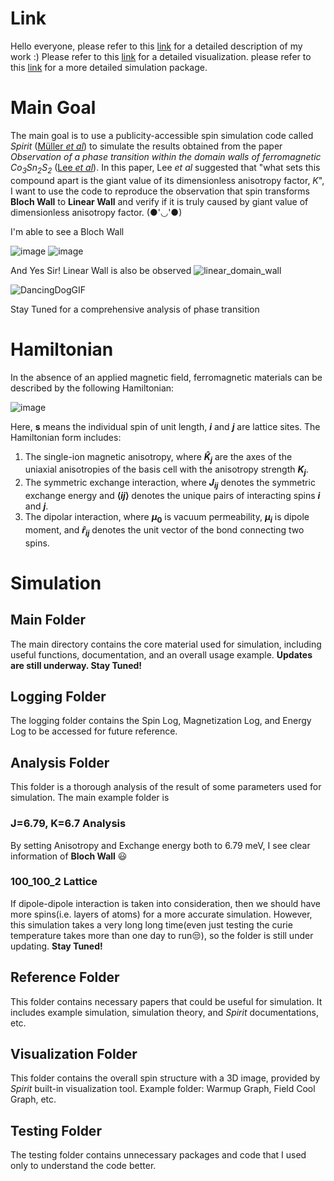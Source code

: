 # Link
Hello everyone, please refer to this [link](https://drive.google.com/file/d/1lKIHMaaIsfRNZ7yES82_02Rk1B9-WIXC/view?usp=sharing) for a detailed description of my work :)
Please refer to this [link](https://1drv.ms/p/c/aa1d360d744c3259/EWvUJgMmNIRApNO0yVku-U0Boyw3FFoagYQ5U2HESM_3PA?e=FHG5W8) for a detailed visualization.
please refer to this [link](https://drive.google.com/drive/folders/1HZoNb6WUklaA5iSivsKnnZN-_pv9sPwQ?usp=sharing) for a more detailed simulation package.


# Main Goal
The main goal is to use a publicity-accessible spin simulation code called *Spirit* ([Müller *et al*](https://journals.aps.org/prb/abstract/10.1103/PhysRevB.99.224414)) to simulate the results obtained from the paper *Observation of a phase transition within the domain walls of ferromagnetic Co<sub>3</sub>Sn<sub>2</sub>S<sub>2</sub>* ([Lee *et al*](https://www.nature.com/articles/s41467-022-30460-y)). In this paper, Lee *et al* suggested that "what sets this compound apart is the giant value of its dimensionless anisotropy factor, *K*", I want to use the code to reproduce the observation that spin transforms **Bloch Wall** to **Linear Wall** and verify if it is truly caused by giant value of dimensionless anisotropy factor. (●'◡'●)

I'm able to see a Bloch Wall

![image](https://github.com/user-attachments/assets/acf06419-80a5-412e-bdd4-5ead51bf306d) ![image](https://github.com/user-attachments/assets/f5aafe6f-5ed1-47c2-bca2-2ef9b602f3ba)

And Yes Sir! Linear Wall is also be observed
![linear_domain_wall](https://github.com/user-attachments/assets/5e271bfb-f392-4f13-8277-aad9718e2044)

![DancingDogGIF](https://github.com/user-attachments/assets/dad0b02c-72d9-4526-b841-2c8f42119f0c)

Stay Tuned for a comprehensive analysis of phase transition


# Hamiltonian
In the absence of an applied magnetic field, ferromagnetic materials can be described by the following Hamiltonian:

![image](https://github.com/user-attachments/assets/36df5be3-b9f5-4766-b5b7-791ec8589b76)


Here, **$\mathbf{s}$** means the individual spin of unit length, **$i$** and **$j$** are lattice sites. The Hamiltonian form includes:
1. The single-ion magnetic anisotropy, where **$\hat{K}_{j}$** are the axes of the uniaxial anisotropies of the basis cell with the anisotropy strength **$K_{j}$**.
2. The symmetric exchange interaction, where **$J_{ij}$** denotes the symmetric exchange energy and **$\langle ij \rangle$** denotes the unique pairs of interacting spins **$i$** and **$j$**.
3. The dipolar interaction, where **$\mu_{0}$** is vacuum permeability, **$\mu_{i}$** is dipole moment, and **$\hat{r}_{ij}$** denotes the unit vector of the bond connecting two spins.



# Simulation
## Main Folder
The main directory contains the core material used for simulation, including useful functions, documentation, and an overall usage example. **Updates are still underway. Stay Tuned!**

## Logging Folder
The logging folder contains the Spin Log, Magnetization Log, and Energy Log to be accessed for future reference.

## Analysis Folder
This folder is a thorough analysis of the result of some parameters used for simulation. The main example folder is
### J=6.79, K=6.7 Analysis
By setting Anisotropy and Exchange energy both to 6.79 meV, I see clear information of **Bloch Wall** 😃
### 100_100_2 Lattice
If dipole-dipole interaction is taken into consideration, then we should have more spins(i.e. layers of atoms) for a more accurate simulation. However, this simulation takes a very long long time(even just testing the curie temperature takes more than one day to run😒), so the folder is still under updating. **Stay Tuned!**

## Reference Folder
This folder contains necessary papers that could be useful for simulation. It includes example simulation, simulation theory, and *Spirit* documentations, etc.

## Visualization Folder
This folder contains the overall spin structure with a 3D image, provided by *Spirit* built-in visualization tool. Example folder: Warmup Graph, Field Cool Graph, etc.

## Testing Folder
The testing folder contains unnecessary packages and code that I used only to understand the code better.



